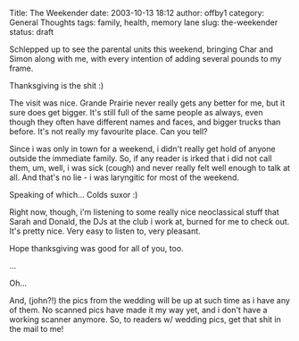 Title: The Weekender
date: 2003-10-13 18:12
author: offby1
category: General Thoughts
tags: family, health, memory lane
slug: the-weekender
status: draft

Schlepped up to see the parental units this weekend, bringing Char and Simon along with me, with every intention of adding several pounds to my frame.

Thanksgiving is the shit :)

The visit was nice. Grande Prairie never really gets any better for me, but it sure does get bigger. It\'s still full of the same people as always, even though they often have different names and faces, and bigger trucks than before. It\'s not really my favourite place. Can you tell?

Since i was only in town for a weekend, i didn\'t really get hold of anyone outside the immediate family. So, if any reader is irked that i did not call them, um, well, i was sick (cough) and never really felt well enough to talk at all. And that\'s no lie - i was laryngitic for most of the weekend.

Speaking of which\... Colds suxor :)

Right now, though, i\'m listening to some really nice neoclassical stuff that Sarah and Donald, the DJs at the club i work at, burned for me to check out. It\'s pretty nice. Very easy to listen to, very pleasant.

Hope thanksgiving was good for all of you, too.

\...

Oh\...

And, (john?!) the pics from the wedding will be up at such time as i have any of them. No scanned pics have made it my way yet, and i don\'t have a working scanner anymore. So, to readers w/ wedding pics, get that shit in the mail to me!
